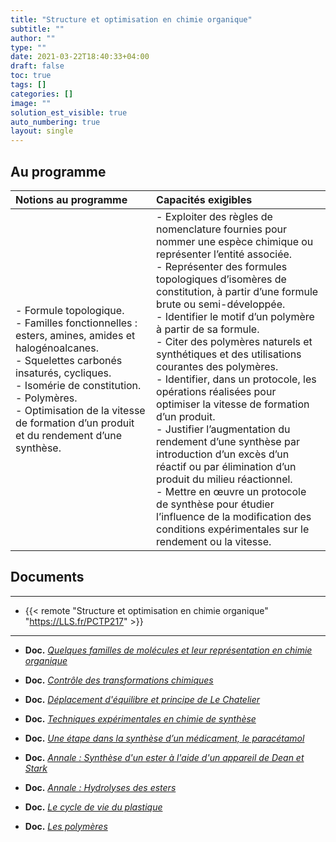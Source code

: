 ```yaml
---
title: "Structure et optimisation en chimie organique"
subtitle: ""
author: ""
type: ""
date: 2021-03-22T18:40:33+04:00
draft: false
toc: true
tags: []
categories: []
image: ""
solution_est_visible: true
auto_numbering: true
layout: single
---
```


## Au programme

| Notions au programme | Capacités exigibles |
| :---- | :---- |
| - Formule topologique.<br />- Familles fonctionnelles : esters, amines, amides et halogénoalcanes.<br />- Squelettes carbonés insaturés, cycliques.<br />- Isomérie de constitution.<br />- Polymères.<br />- Optimisation de la vitesse de formation d’un produit et du rendement d’une synthèse. | - Exploiter des règles de nomenclature fournies pour nommer une espèce chimique ou représenter l’entité associée.<br />- Représenter des formules topologiques d’isomères de constitution, à partir d’une formule brute ou semi-développée.<br />- Identifier le motif d’un polymère à partir de sa formule.<br />- Citer des polymères naturels et synthétiques et des utilisations courantes des polymères.<br />- Identifier, dans un protocole, les opérations réalisées pour optimiser la vitesse de formation d’un produit.<br />- Justifier l’augmentation du rendement d’une synthèse par introduction d’un excès d’un réactif ou par élimination d’un produit du milieu réactionnel.<br />- Mettre en œuvre un protocole de synthèse pour étudier l’influence de la modification des conditions expérimentales sur le rendement ou la vitesse. |

## Documents

----

- {{< remote "Structure et optimisation en chimie organique" "https://LLS.fr/PCTP217" >}}

----

- **Doc.** [*Quelques familles de molécules et leur représentation en chimie organique*](1-familles-nomenclature)

- **Doc.** [*Contrôle des transformations chimiques*](2-controle-transformations-chimiques)

- **Doc.** [*Déplacement d'équilibre et principe de Le Chatelier*](3-principe-le-chatelier)

- **Doc.** [*Techniques expérimentales en chimie de synthèse*](3-techniques-experimentales)

- **Doc.** [*Une étape dans la synthèse d’un médicament, le paracétamol*](4-synthese-paracetamol)

- **Doc.** [*Annale : Synthèse d'un ester à l'aide d'un appareil de Dean et Stark*](4-annale-dean-et-stark)

- **Doc.** [*Annale : Hydrolyses des esters*](5-annale-hydrolyses)

- **Doc.** [*Le cycle de vie du plastique*](6-plastique)

- **Doc.** [*Les polymères*](7-polymeres)
